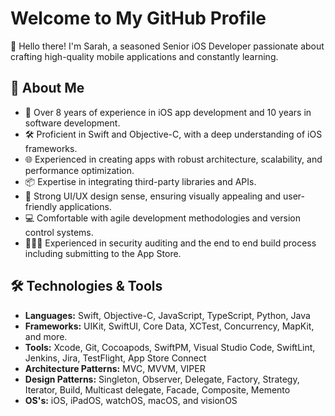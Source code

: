 # Welcome to My GitHub Profile

👋 Hello there! I'm Sarah, a seasoned Senior iOS Developer passionate about crafting high-quality mobile applications and constantly learning.

## 🚀 About Me

- 📱 Over 8 years of experience in iOS app development and 10 years in software development.
- 🛠️ Proficient in Swift and Objective-C, with a deep understanding of iOS frameworks.
- 🌐 Experienced in creating apps with robust architecture, scalability, and performance optimization.
- 📦 Expertise in integrating third-party libraries and APIs.
- 🎨 Strong UI/UX design sense, ensuring visually appealing and user-friendly applications.
- 💻 Comfortable with agile development methodologies and version control systems.
- 🕵🏻‍♀️ Experienced in security auditing and the end to end build process including submitting to the App Store.

## 🛠️ Technologies & Tools

- **Languages:** Swift, Objective-C, JavaScript, TypeScript, Python, Java
- **Frameworks:** UIKit, SwiftUI, Core Data, XCTest, Concurrency, MapKit, and more.
- **Tools:** Xcode, Git, Cocoapods, SwiftPM, Visual Studio Code, SwiftLint, Jenkins, Jira, TestFlight, App Store Connect
- **Architecture Patterns:** MVC, MVVM, VIPER
- **Design Patterns:** Singleton, Observer, Delegate, Factory, Strategy, Iterator, Build, Multicast delegate, Facade, Composite, Memento
- **OS's:** iOS, iPadOS, watchOS, macOS, and visionOS

